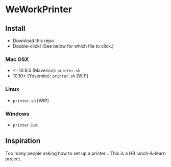 # WeWorkPrinter

## Install
- Download this repo
- Double-click! (See below for which file to click.)

### Mac OSX
- <=10.9.5 (Maverics): `printer.sh`
- 10.10+ (Yosemite): `printer.sh` [WIP]

### Linux
- `printer.sh` [WIP]

### Windows
- `printer.bat`

## Inspiration
Too many people asking how to set up a printer... This is a HB lunch-&-learn
project.
